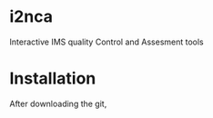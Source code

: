 # i2nca
Interactive IMS quality Control and Assesment tools

# Installation
After downloading the git, 
